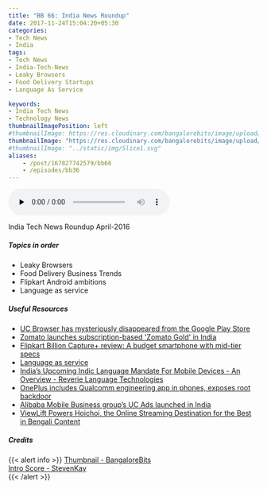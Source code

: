 ```yaml
---
title: "BB 66: India News Roundup"
date: 2017-11-24T15:04:20+05:30
categories:
- Tech News
- India
tags:
- Tech News
- India-Tech-News
- Leaky Browsers
- Food Delivery Startups
- Language As Service

keywords:
- India Tech News
- Technology News
thumbnailImagePosition: left
#thumbnailImage: https://res.cloudinary.com/bangalorebits/image/upload/w_600,h_600,c_fill,r_50/v1517410298/bb-episode-assets/bb-generic-thumbnail.png
thumbnailImage: "https://res.cloudinary.com/bangalorebits/image/upload/w_600,h_600,c_fill,r_50/v1518006932/bb-episode-assets/bb-news-thumbnail_wk4v4x.png"
#thumbnailImage: "../static/img/Slice1.svg"
aliases:
    - /post/167827742579/bb66
    - /episodes/bb36
---
```

<audio controls="controls" controls style="width: 325px;" preload="none" id="audio_player"><source  src='https://audio.simplecast.com/b46a4897.mp3' type="audio/mp3">  </audio><BR>
<!--<iframe frameborder='0' height='200px' scrolling='no' seamless src='https://embed.simplecast.com/b46a4897?color=f5f5f5' width='100%'></iframe> -->
India Tech News Roundup April-2016
<!--more-->
##### Topics in order
*   Leaky Browsers
*   Food Delivery Business Trends
*   Flipkart Android ambitions
*   Language as service

##### Useful Resources

*   [UC Browser has mysteriously disappeared from the Google Play Store](https://www.androidauthority.com/uc-browser-removed-download-google-play-store-814694)
*   [Zomato launches subscription-based 'Zomato Gold' in India](https://economictimes.indiatimes.com/small-biz/startups/zomato-launches-subscription-based-zomato-gold-in-india/articleshow/61648135.cms)
*   [Flipkart Billion Capture+ review: A budget smartphone with mid-tier specs](http://www.business-standard.com/article/technology/flipkart-billion-capture-review-a-budget-smartphone-with-mid-tier-specs-117111500247_1.html)
*   [Language as service](http://reverieinc.com/laas/)
*   [India’s Upcoming Indic Language Mandate For Mobile Devices - An Overview - Reverie Language Technologies](http://reverieinc.com/indic-language-mandate-intro/)
*   [OnePlus includes Qualcomm engineering app in phones, exposes root backdoor](https://arstechnica.com/gadgets/2017/11/oneplus-engineering-apk-exposes-backdoor-to-root-access/)
*   [Alibaba Mobile Business group’s UC Ads launched in India](http://www.livemint.com/Technology/FdOeiZaaVoVE69Mhpz0QyJ/Alibaba-Mobile-Business-group-launches-UC-Ads-in-India.html)
*   [ViewLift Powers Hoichoi, the Online Streaming Destination for the Best in Bengali Content](http://www.prnewswire.co.in/news-releases/viewlift-powers-hoichoi-the-online-streaming-destination-for-the-best-in-bengali-content-646035283.html)

##### Credits

{{< alert info  >}}
  [Thumbnail - BangaloreBits](https://bangalorebis.in) <BR>
  [Intro Score - StevenKay](https://plus.google.com/+StevenKay_Detachment)<BR>
{{< /alert >}}
